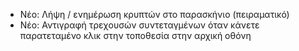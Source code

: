- Νέo: Λήψη / ενημέρωση κρυπτών στο παρασκήνιο (πειραματικό)
- Νέo: Αντιγραφή τρεχουσών συντεταγμένων όταν κάνετε παρατεταμένο κλικ στην τοποθεσία στην αρχική οθόνη

